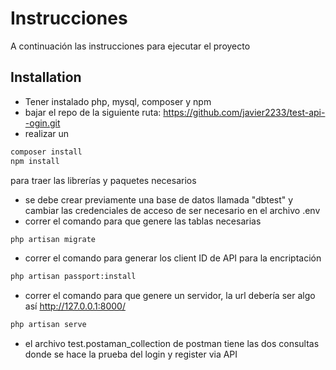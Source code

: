 # Instrucciones

A continuación las instrucciones para ejecutar el proyecto

## Installation

- Tener instalado php, mysql, composer y npm
- bajar el repo de la siguiente ruta: https://github.com/javier2233/test-api--ogin.git
- realizar un 
```bash
composer install  
npm install
```
 para traer las librerías y paquetes necesarios

- se debe crear previamente una base de datos llamada "dbtest" y cambiar las credenciales de acceso de ser necesario en el archivo .env
- correr el comando para que genere las tablas necesarias
```bash
php artisan migrate
```


- correr el comando para generar los client ID de API para la encriptación
```bash
php artisan passport:install
```

- correr el comando para que genere un servidor, la url debería ser algo así http://127.0.0.1:8000/
```bash
php artisan serve
```

- el archivo test.postaman_collection de postman tiene las dos consultas donde se hace la prueba del login y register via API


